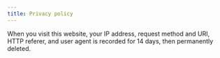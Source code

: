 ```yaml
---
title: Privacy policy
---
```


When you visit this website, your IP address, request method and URI, HTTP referer, and user agent is recorded for 14 days, then permanently deleted.
